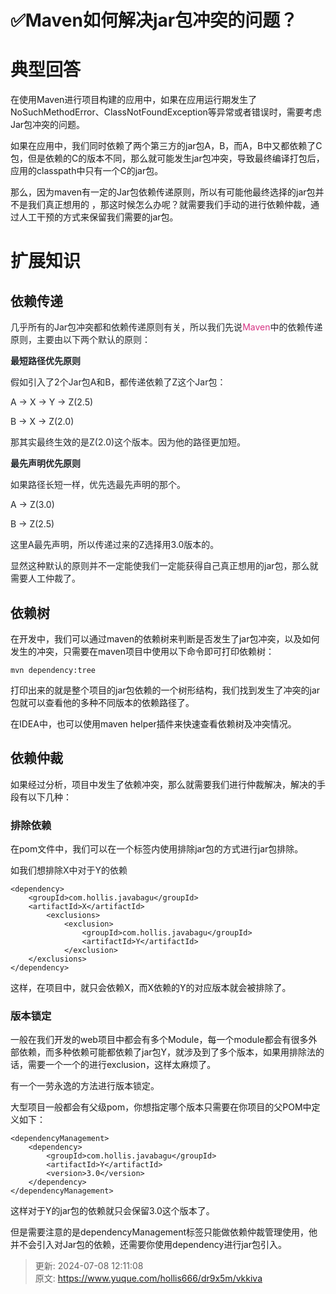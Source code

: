# ✅Maven如何解决jar包冲突的问题？

# 典型回答


在使用Maven进行项目构建的应用中，如果在应用运行期发生了NoSuchMethodError、ClassNotFoundException等异常或者错误时，需要考虑Jar包冲突的问题。



如果在应用中，我们同时依赖了两个第三方的jar包A，B，而A，B中又都依赖了C包，但是依赖的C的版本不同，那么就可能发生jar包冲突，导致最终编译打包后，应用的classpath中只有一个C的jar包。



那么，因为maven有一定的Jar包依赖传递原则，所以有可能他最终选择的jar包并不是我们真正想用的 ，那这时候怎么办呢？就需要我们手动的进行依赖仲裁，通过人工干预的方式来保留我们需要的jar包。



# 扩展知识


## 依赖传递
<font style="color:rgb(33, 37, 41);">几乎所有的Jar包冲突都和依赖传递原则有关，所以我们先说</font><font style="color:rgb(214, 51, 132);">Maven</font><font style="color:rgb(33, 37, 41);">中的依赖传递原则，主要由以下两个默认的原则：</font>

<font style="color:rgb(33, 37, 41);"></font>

**<font style="color:rgb(33, 37, 41);">最短路径优先原则</font>**

<font style="color:rgb(33, 37, 41);">假如引入了2个Jar包A和B，都传递依赖了Z这个Jar包：</font>

<font style="color:rgb(33, 37, 41);">A -> X -> Y -> Z(2.5)</font>

<font style="color:rgb(33, 37, 41);">B -> X -> Z(2.0)</font>

<font style="color:rgb(33, 37, 41);">那其实最终生效的是Z(2.0)这个版本。因为他的路径更加短。</font>

<font style="color:rgb(33, 37, 41);"></font>

**<font style="color:rgb(33, 37, 41);">最先声明优先原则</font>**

<font style="color:rgb(33, 37, 41);">如果路径长短一样，优先选最先声明的那个。</font>

<font style="color:rgb(33, 37, 41);">A -> Z(3.0)</font>

<font style="color:rgb(33, 37, 41);">B -> Z(2.5)</font>

<font style="color:rgb(33, 37, 41);">这里A最先声明，所以传递过来的Z选择用3.0版本的。</font>

<font style="color:rgb(33, 37, 41);"></font>

<font style="color:rgb(33, 37, 41);">显然这种默认的原则并不一定能使我们一定能获得自己真正想用的jar包，那么就需要人工仲裁了。</font>

## 依赖树
在开发中，我们可以通过maven的依赖树来判断是否发生了jar包冲突，以及如何发生的冲突，只需要在maven项目中使用以下命令即可打印依赖树：



```plain
mvn dependency:tree
```





打印出来的就是整个项目的jar包依赖的一个树形结构，我们找到发生了冲突的jar包就可以查看他的多种不同版本的依赖路径了。



在IDEA中，也可以使用maven helper插件来快速查看依赖树及冲突情况。



## 依赖仲裁


如果经过分析，项目中发生了依赖冲突，那么就需要我们进行仲裁解决，解决的手段有以下几种：



### 排除依赖


在pom文件中，我们可以在一个<dependency></dependency>标签内使用排除jar包的方式进行jar包排除。



如我们想排除<font style="color:rgb(33, 37, 41);">X中对于Y的依赖</font>

```plain
<dependency>
	<groupId>com.hollis.javabagu</groupId>
    <artifactId>X</artifactId>
		<exclusions>
			<exclusion>
				<groupId>com.hollis.javabagu</groupId>
				<artifactId>Y</artifactId>
			</exclusion>
	</exclusions>
</dependency>
```



这样，在项目中，就只会依赖X，而X依赖的Y的对应版本就会被排除了。



### 版本锁定


一般在我们开发的web项目中都会有多个Module，每一个module都会有很多外部依赖，而多种依赖可能都依赖了jar包Y，就涉及到了多个版本，如果用排除法的话，需要一个一个的进行exclusion，这样太麻烦了。



有一个一劳永逸的方法进行版本锁定。



大型项目一般都会有父级pom，你想指定哪个版本只需要在你项目的父POM中定义如下：

```plain
<dependencyManagement>
    <dependency>
        <groupId>com.hollis.javabagu</groupId>
        <artifactId>Y</artifactId>
        <version>3.0</version>
    </dependency>
</dependencyManagement>
```





这样对于Y的jar包的依赖就只会保留3.0这个版本了。



但是需要注意的是dependencyManagement标签只能做依赖仲裁管理使用，他并不会引入对Jar包的依赖，还需要你使用dependency进行jar包引入。



> 更新: 2024-07-08 12:11:08  
> 原文: <https://www.yuque.com/hollis666/dr9x5m/vkkiva>